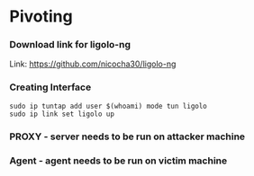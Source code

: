 # Pivoting

### Download link for ligolo-ng<br/>
Link: https://github.com/nicocha30/ligolo-ng<br/>

### Creating Interface
```
sudo ip tuntap add user $(whoami) mode tun ligolo
sudo ip link set ligolo up
```

### PROXY - server needs to be run on attacker machine


### Agent - agent needs to be run on victim machine
